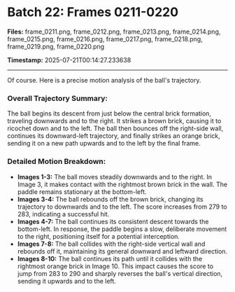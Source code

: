 # Batch 22: Frames 0211-0220

**Files:** frame_0211.png, frame_0212.png, frame_0213.png, frame_0214.png, frame_0215.png, frame_0216.png, frame_0217.png, frame_0218.png, frame_0219.png, frame_0220.png

**Timestamp:** 2025-07-21T00:14:27.233638

---

Of course. Here is a precise motion analysis of the ball's trajectory.

### Overall Trajectory Summary:
The ball begins its descent from just below the central brick formation, traveling downwards and to the right. It strikes a brown brick, causing it to ricochet down and to the left. The ball then bounces off the right-side wall, continues its downward-left trajectory, and finally strikes an orange brick, sending it on a new path upwards and to the left by the final frame.

### Detailed Motion Breakdown:
*   **Images 1-3:** The ball moves steadily downwards and to the right. In Image 3, it makes contact with the rightmost brown brick in the wall. The paddle remains stationary at the bottom-left.
*   **Images 3-4:** The ball rebounds off the brown brick, changing its trajectory to downwards and to the left. The score increases from 279 to 283, indicating a successful hit.
*   **Images 4-7:** The ball continues its consistent descent towards the bottom-left. In response, the paddle begins a slow, deliberate movement to the right, positioning itself for a potential interception.
*   **Images 7-8:** The ball collides with the right-side vertical wall and rebounds off it, maintaining its general downward and leftward direction.
*   **Images 8-10:** The ball continues its path until it collides with the rightmost orange brick in Image 10. This impact causes the score to jump from 283 to 290 and sharply reverses the ball's vertical direction, sending it upwards and to the left.

